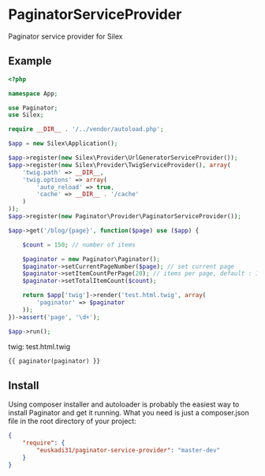 PaginatorServiceProvider
========================

Paginator service provider for Silex

Example
-------

```php
<?php

namespace App;

use Paginator;
use Silex;

require __DIR__ . '/../vendor/autoload.php';

$app = new Silex\Application();

$app->register(new Silex\Provider\UrlGeneratorServiceProvider());
$app->register(new Silex\Provider\TwigServiceProvider(), array(
    'twig.path' => __DIR__,
    'twig.options' => array(
        'auto_reload' => true,
        'cache' => __DIR__ . '/cache'
    )
));
$app->register(new Paginator\Provider\PaginatorServiceProvider());

$app->get('/blog/{page}', function($page) use ($app) {

    $count = 150; // number of items

    $paginator = new Paginator\Paginator();
    $paginator->setCurrentPageNumber($page); // set current page
    $paginator->setItemCountPerPage(20); // items per page, default : 10
    $paginator->setTotalItemCount($count);

    return $app['twig']->render('test.html.twig', array(
        'paginator' => $paginator
    ));
})->assert('page', '\d+');

$app->run();
```

twig: test.html.twig
```html
{{ paginator(paginator) }}
```

Install
-------

Using composer installer and autoloader is probably the easiest way to install Paginator and get it running. 
What you need is just a composer.json file in the root directory of your project:
```json
{
    "require": {
        "euskadi31/paginator-service-provider": "master-dev"
    }
}
```